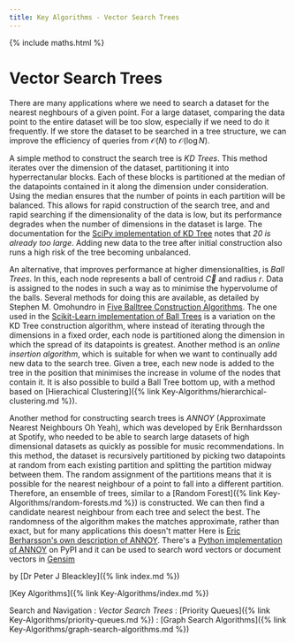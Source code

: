 ```yaml
---
title: Key Algorithms - Vector Search Trees
---
```


{% include maths.html %}

# Vector Search Trees

There are many applications where we need to search a dataset for the nearest neghbours of a given point. For a large dataset, comparing the data point to the entire dataset will be too slow, especially if we need to do it frequently. If we store the dataset to be searched in a tree structure, we can improve the efficiency of queries from $\mathcal{O} (N)$ to $\mathcal{O} (\log N)$.

A simple method to construct the search tree is *KD Trees*. This method iterates over the dimension of the dataset, partitioning it into hyperrectanular blocks. Each of these blocks is partitioned at the median of the datapoints contained in it along the dimension under consideration. Using the median ensures that the number of points in each partition will be balanced. This allows for rapid construction of the search tree, and and rapid searching if the dimensionality of the data is low, but its performance degrades when the number of dimensions in the dataset is large. The documentation for the [SciPy implementation of KD Tree](https://docs.scipy.org/doc/scipy/reference/generated/scipy.spatial.KDTree.html#scipy.spatial.KDTree) notes that *20 is already too large*. Adding new data to the tree after initial construction also runs a high risk of the tree becoming unbalanced.

An alternative, that improves performance at higher dimensionalities, is *Ball Trees*. In this, each node represents a ball of centroid $\vec{C}$ and radius $r$. Data is assigned to the nodes in such a way as to minimise the hypervolume of the balls. Several methods for doing this are available, as detailed by Stephen M. Omohundro in [Five Balltree Construction Algorithms](https://ftp.icsi.berkeley.edu/ftp/pub/techreports/1989/tr-89-063.pdf). The one used in the [Scikit-Learn implementation of Ball Trees](https://scikit-learn.org/stable/modules/generated/sklearn.neighbors.BallTree.html#sklearn.neighbors.BallTree) is a variation on the KD Tree construction algorithm, where instead of iterating through the dimensions in a fixed order, each node is partitioned along the dimension in which the spread of its datapoints is greatest. Another method is an *online insertion algorithm*, which is suitable for when we want to continually add new data to the search tree. Given a tree, each new node is added to the tree in the position that minimises the increase in volume of the nodes that contain it. It is also possible to build a Ball Tree bottom up, with a method based on [Hierachical Clustering]({% link Key-Algorithms/hierarchical-clustering.md %}).

Another method for constructing search trees is *ANNOY* (Approximate Nearest Neighbours Oh Yeah), which was developed by Erik Bernhardsson at Spotify, who needed to be able to search large datasets of high dimensional datasets as quickly as possible for music recommendations. In this method, the dataset is recursively partitioned by picking two datapoints at random from each existing partition and splitting the partition midway between them. The random assignment of the partitions means that it is possible for the nearest neighbour of a point to fall into a different partition. Therefore, an ensemble of trees, similar to a [Random Forest]({% link Key-Algorithms/random-forests.md %}) is constructed. We can then find a candidate nearest neighbour from each tree and select the best. The randomness of the algorithm makes the matches approximate, rather than exact, but for many applications this doesn't matter
Here is [Eric Berharsson's own description of ANNOY](https://erikbern.com/2015/10/01/nearest-neighbors-and-vector-models-part-2-how-to-search-in-high-dimensional-spaces.html). There's a [Python implementation of ANNOY](https://pypi.org/project/annoy/1.0.3/) on PyPI and it can be used to search word vectors or document vectors in [Gensim](https://radimrehurek.com/gensim/similarities/annoy.html)

by [Dr Peter J Bleackley]({% link index.md %})

[Key Algorithms]({% link Key-Algorithms/index.md %})

Search and Navigation
: *Vector Search Trees*
: [Priority Queues]({% link Key-Algorithms/priority-queues.md %})
: [Graph Search Algorithms]({% link Key-Algorithms/graph-search-algorithms.md %})
